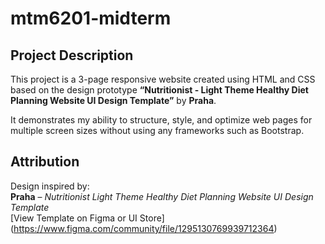 




# mtm6201-midterm 

## Project Description
This project is a 3-page responsive website created using HTML and CSS based on the design prototype **“Nutritionist - Light Theme Healthy Diet Planning Website UI Design Template”** by **Praha**. 

It demonstrates my ability to structure, style, and optimize web pages for multiple screen sizes without using any frameworks such as Bootstrap.

## Attribution
Design inspired by:  
**Praha** – *Nutritionist Light Theme Healthy Diet Planning Website UI Design Template*  
[View Template on Figma or UI Store] (https://www.figma.com/community/file/1295130769939712364)
